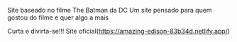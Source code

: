 Site baseado no filme The Batman da DC
Um site pensado para quem gostou do filme e quer algo a mais

Curta e divirta-se!!!
Site oficial(https://amazing-edison-83b34d.netlify.app/)